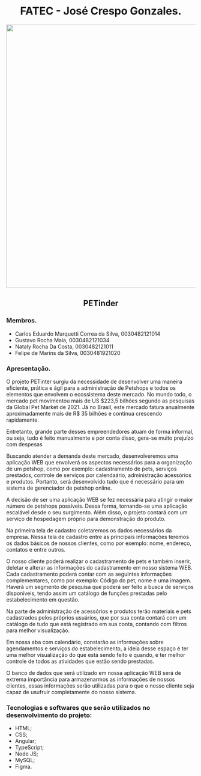<div align="center">
  <h1>FATEC - José Crespo Gonzales.</h1>
  <img width = 700hr src="https://user-images.githubusercontent.com/79478498/187548456-79bc6d60-29be-40d2-92ae-ac80daf57be3.png">
</div>

<h2 align="center">PETinder</h2> 


### Membros.
- Carlos Eduardo Marquetti Correa da Silva, 0030482121014
- Gustavo Rocha Maia, 0030482121034
- Nataly Rocha Da Costa, 0030482121011 
- Felipe de Marins da Silva, 0030481921020

### Apresentação.

<p>O projeto PETinter  surgiu da necessidade de desenvolver uma maneira eficiente, prática e ágil para a administração de Petshops e todos os elementos que envolvem o ecossistema deste mercado. No mundo todo, o mercado pet movimentou mais de US $223,5 bilhões segundo as pesquisas da Global Pet Market de 2021. 
Já no Brasil, este mercado fatura anualmente aproximadamente mais de R$ 35 bilhões e continua crescendo rapidamente.</p>

<p>Entretanto, grande parte desses empreendedores atuam de forma informal, ou seja, tudo é feito manualmente e por conta disso, gera-se muito prejuízo com despesas  </p>

<p>Buscando atender a demanda deste mercado, desenvolveremos uma aplicação WEB que envolverá os aspectos necessários para a organização de um petshop, como por exemplo: cadastramento de pets, serviços prestados, controle de serviços por calendaário, administração acessórios e produtos. Portanto, será desenvolvido tudo que é necessário para um sistema de gerenciador de petshop online.</p>

<p>A decisão de ser uma aplicação WEB se fez necessária para atingir o maior número de petshops possíveis. Dessa forma, tornando-se uma aplicação escalável desde o seu surgimento. Além disso, o projeto contará com um serviço de hospedagem próprio para demonstração do produto.</p>

<p>Na primeira tela de cadastro coletaremos os dados necessários da empresa. Nessa tela de cadastro entre as principais  informações teremos os dados básicos de nossos clientes, como por exemplo: nome, endereço, contatos e entre outros.</p>

<p>O nosso cliente poderá realizar o cadastramento de pets e também inserir, deletar e alterar as informações do cadastramento em nosso sistema WEB. Cada cadastramento poderá contar com as seguintes informações complementares, como por exemplo: Código do pet, nome e uma imagem. Haverá um segmento de pesquisa que poderá ser feito a busca de serviços disponíveis, tendo assim  um catálogo de funções prestadas pelo estabelecimento em questão.</p>

<p>Na parte de administração de acessórios e produtos terão materiais e pets cadastrados pelos próprios usuários, que por sua conta contará com um catálogo de tudo que está registrado em sua conta, contando com filtros para melhor visualização.</p>

<p>Em nossa aba com calendário, constarão as informações sobre agendamentos e serviços do estabelecimento, a ideia desse espaço é ter uma melhor visualização do que está sendo feito e quando, e ter melhor controle de todos as atividades que estão sendo prestadas.</p>

<p>O banco de dados que será utilizado em nossa aplicação WEB será de extrema  importância para armazenarmos as informações de nossos clientes, essas informações serão utilizadas para o que o nosso cliente seja capaz de usufruir completamente do nosso sistema.</p>

### Tecnologias e softwares que serão utilizados no desenvolvimento do projeto:
- HTML;
- CSS;
- Angular;
- TypeScript;
- Node JS;
- MySQL;
- Figma.
